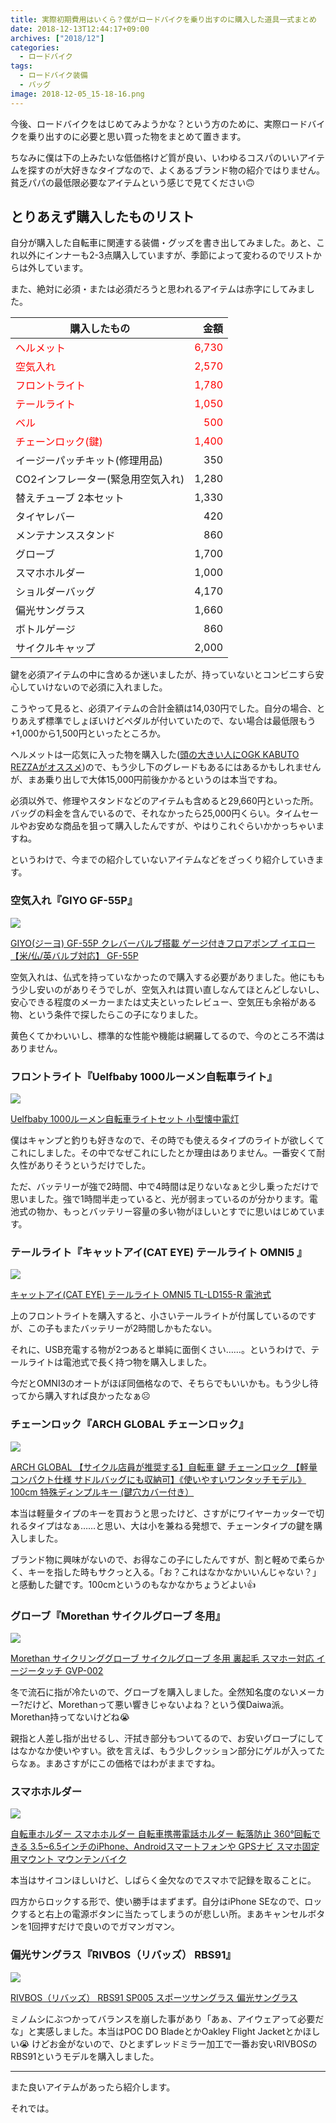 ```yaml
---
title: 実際初期費用はいくら？僕がロードバイクを乗り出すのに購入した道具一式まとめ
date: 2018-12-13T12:44:17+09:00
archives: ["2018/12"]
categories:
  - ロードバイク
tags:
  - ロードバイク装備
  - バッグ
image: 2018-12-05_15-18-16.png
---
```

今後、ロードバイクをはじめてみようかな？という方のために、実際ロードバイクを乗り出すのに必要と思い買った物をまとめて置きます。

ちなみに僕は下の上みたいな低価格けど質が良い、いわゆるコスパのいいアイテムを探すのが大好きなタイプなので、よくあるブランド物の紹介ではりません。貧乏パパの最低限必要なアイテムという感じで見てください🙃

<!--more-->

## とりあえず購入したものリスト

自分が購入した自転車に関連する装備・グッズを書き出してみました。あと、これ以外にインナーも2-3点購入していますが、季節によって変わるのでリストからは外しています。

また、絶対に必須・または必須だろうと思われるアイテムは赤字にしてみました。

<table class="table is-bordered is-striped is-narrow is-hoverable is-fullwidth">
  <thead>
    <tr>
      <th>購入したもの</th>
      <th style='text-align:right;'>金額</th>
    </tr>
  </thead>
  <tbody>
    <tr style="color: red;">
      <td>ヘルメット</td>
      <td style='text-align:right;'>6,730</td>
    </tr>
    <tr style="color: red;">
      <td>空気入れ</td>
      <td style='text-align:right;'>2,570</td>
    </tr>
    <tr style="color: red;">
      <td>フロントライト</td>
      <td style='text-align:right;'>1,780</td>
    </tr>
    <tr style="color: red;">
      <td>テールライト</td>
      <td style='text-align:right;'>1,050</td>
    </tr>
    <tr style="color: red;">
      <td>ベル</td>
      <td style='text-align:right;'>500</td>
    </tr>
    <tr style="color: red;">
      <td>チェーンロック(鍵)</td>
      <td style='text-align:right;'>1,400</td>
    </tr>
    <tr>
      <td>イージーパッチキット(修理用品)</td>
      <td style='text-align:right;'>350</td>
    </tr>
    <tr>
      <td>CO2インフレーター(緊急用空気入れ)</td>
      <td style='text-align:right;'>1,280</td>
    </tr>
    <tr>
      <td>替えチューブ 2本セット</td>
      <td style='text-align:right;'>1,330</td>
    </tr>
    <tr>
      <td>タイヤレバー</td>
      <td style='text-align:right;'>420</td>
    </tr>
    <tr>
      <td>メンテナンススタンド</td>
      <td style='text-align:right;'>860</td>
    </tr>
    <tr>
      <td>グローブ</td>
      <td style='text-align:right;'>1,700</td>
    </tr>
    <tr>
      <td>スマホホルダー</td>
      <td style='text-align:right;'>1,000</td>
    </tr>
    <tr>
      <td>ショルダーバッグ</td>
      <td style='text-align:right;'>4,170</td>
    </tr>
    <tr>
      <td>偏光サングラス</td>
      <td style='text-align:right;'>1,660</td>
    </tr>
    <tr>
      <td>ボトルゲージ</td>
      <td style='text-align:right;'>860</td>
    </tr>
    <tr>
      <td>サイクルキャップ</td>
      <td style='text-align:right;'>2,000</td>
    </tr>
  </tbody>
</table>

鍵を必須アイテムの中に含めるか迷いましたが、持っていないとコンビニすら安心していけないので必須に入れました。

こうやって見ると、必須アイテムの合計金額は14,030円でした。自分の場合、とりあえず標準でしょぼいけどペダルが付いていたので、ない場合は最低限もう+1,000から1,500円といったところか。

ヘルメットは一応気に入った物を購入した([頭の大きい人にOGK KABUTO REZZAがオススメ](https://www.t4traw.net/blog/2018/12/%E9%A0%AD%E3%81%AE%E5%A4%A7%E3%81%8D%E3%81%84%E4%BA%BA%E3%81%ABogk-kabuto-rezza%E3%81%8C%E3%82%AA%E3%82%B9%E3%82%B9%E3%83%A1/))ので、もう少し下のグレードもあるにはあるかもしれませんが、まあ乗り出しで大体15,000円前後かかるというのは本当ですね。

必須以外で、修理やスタンドなどのアイテムも含めると29,660円といった所。バッグの料金を含んでいるので、それなかったら25,000円くらい。タイムセールやお安めな商品を狙って購入したんですが、やはりこれぐらいかかっちゃいますね。

というわけで、今までの紹介していないアイテムなどをざっくり紹介していきます。

### 空気入れ『GIYO GF-55P』

<div class="amazfy">
<a href="https://www.amazon.co.jp/dp/B01MQM1CNM?tag=t4traw-22">
<img src="https://ws-fe.amazon-adsystem.com/widgets/q?_encoding=UTF8&ASIN=B01MQM1CNM&Format=_SL250_&ID=AsinImage&MarketPlace=JP&ServiceVersion=20070822&WS=1&tag=t4traw-22&language=ja_JP">
<p>GIYO(ジーヨ) GF-55P クレバーバルブ搭載 ゲージ付きフロアポンプ イエロー 【米/仏/英バルブ対応】 GF-55P</p>
</a>
</div>

空気入れは、仏式を持っていなかったので購入する必要がありました。他にももう少し安いのがありそうでしが、空気入れは買い直しなんてほとんどしないし、安心できる程度のメーカーまたは丈夫といったレビュー、空気圧も余裕がある物、という条件で探したらこの子になりました。

黄色くてかわいいし、標準的な性能や機能は網羅してるので、今のところ不満はありません。

### フロントライト『Uelfbaby 1000ルーメン自転車ライト』

<div class="amazfy">
<a href="https://www.amazon.co.jp/dp/B07BZSGSSK?tag=t4traw-22">
<img src="https://ws-fe.amazon-adsystem.com/widgets/q?_encoding=UTF8&ASIN=B07BZSGSSK&Format=_SL250_&ID=AsinImage&MarketPlace=JP&ServiceVersion=20070822&WS=1&tag=t4traw-22&language=ja_JP">
<p>Uelfbaby 1000ルーメン自転車ライトセット 小型懐中電灯</p>
</a>
</div>

僕はキャンプと釣りも好きなので、その時でも使えるタイプのライトが欲しくてこれにしました。その中でなぜこれにしたとか理由はありません。一番安くて耐久性がありそうというだけでした。

ただ、バッテリーが強で2時間、中で4時間は足りないなぁと少し乗っただけで思いました。強で1時間半走っていると、光が弱まっているのが分かります。電池式の物か、もっとバッテリー容量の多い物がほしいとすでに思いはじめています。

### テールライト『キャットアイ(CAT EYE) テールライト OMNI5 』

<div class="amazfy">
<a href="https://www.amazon.co.jp/dp/B0092XHIJC?tag=t4traw-22">
<img src="https://ws-fe.amazon-adsystem.com/widgets/q?_encoding=UTF8&ASIN=B0092XHIJC&Format=_SL250_&ID=AsinImage&MarketPlace=JP&ServiceVersion=20070822&WS=1&tag=t4traw-22&language=ja_JP">
<p>キャットアイ(CAT EYE) テールライト OMNI5 TL-LD155-R 電池式</p>
</a>
</div>

上のフロントライトを購入すると、小さいテールライトが付属しているのですが、この子もまたバッテリーが2時間しかもたない。

それに、USB充電する物が2つあると単純に面倒くさい……。というわけで、テールライトは電池式で長く持つ物を購入しました。

今だとOMNI3のオートがほぼ同価格なので、そちらでもいいかも。もう少し待ってから購入すれば良かったなぁ☹

### チェーンロック『ARCH GLOBAL チェーンロック』

<div class="amazfy">
<a href="https://www.amazon.co.jp/dp/B07879552F?tag=t4traw-22">
<img src="https://ws-fe.amazon-adsystem.com/widgets/q?_encoding=UTF8&ASIN=B07879552F&Format=_SL250_&ID=AsinImage&MarketPlace=JP&ServiceVersion=20070822&WS=1&tag=t4traw-22&language=ja_JP">
<p>ARCH GLOBAL 【サイクル店員が推奨する】自転車 鍵 チェーンロック 【軽量コンパクト仕様 サドルバッグにも収納可】《使いやすいワンタッチモデル》100cm 特殊ディンプルキー (鍵穴カバー付き）</p>
</a>
</div>

本当は軽量タイプのキーを買おうと思ったけど、さすがにワイヤーカッターで切れるタイプはなぁ……と思い、大は小を兼ねる発想で、チェーンタイプの鍵を購入しました。

ブランド物に興味がないので、お得なこの子にしたんですが、割と軽めで柔らかく、キーを指した時もサクっと入る。「お？これはなかなかいいんじゃない？」と感動した鍵です。100cmというのもなかなかちょうどよい👍

### グローブ『Morethan サイクルグローブ 冬用』

<div class="amazfy">
<a href="https://www.amazon.co.jp/dp/B075Q7LRB8?tag=t4traw-22">
<img src="https://ws-fe.amazon-adsystem.com/widgets/q?_encoding=UTF8&ASIN=B075Q7LRB8&Format=_SL250_&ID=AsinImage&MarketPlace=JP&ServiceVersion=20070822&WS=1&tag=t4traw-22&language=ja_JP">
<p>Morethan サイクリンググローブ サイクルグローブ 冬用 裏起毛 スマホー対応 イージータッチ GVP-002</p>
</a>
</div>

冬で流石に指が冷たいので、グローブを購入しました。全然知名度のないメーカー?だけど、Morethanって悪い響きじゃないよね？という僕Daiwa派。Morethan持ってないけどね😭

親指と人差し指が出せるし、汗拭き部分もついてるので、お安いグローブにしてはなかなか使いやすい。欲を言えば、もう少しクッション部分にゲルが入ってたらなぁ。まあさすがにこの価格ではわがままですね。

### スマホホルダー

<div class="amazfy">
<a href="https://www.amazon.co.jp/dp/B07CKQKCY3?tag=t4traw-22">
<img src="https://ws-fe.amazon-adsystem.com/widgets/q?_encoding=UTF8&ASIN=B07CKQKCY3&Format=_SL250_&ID=AsinImage&MarketPlace=JP&ServiceVersion=20070822&WS=1&tag=t4traw-22&language=ja_JP">
<p>自転車ホルダー スマホホルダー 自転車携帯電話ホルダー 転落防止 360°回転できる 3.5~6.5インチのiPhone、Androidスマートフォンや GPSナビ スマホ固定用マウント マウンテンバイク</p>
</a>
</div>

本当はサイコンほしいけど、しばらく金欠なのでスマホで記録を取ることに。

四方からロックする形で、使い勝手はまずまず。自分はiPhone SEなので、ロックすると右上の電源ボタンに当たってしまうのが悲しい所。まあキャンセルボタンを1回押すだけで良いのでガマンガマン。

### 偏光サングラス『RIVBOS（リバッズ） RBS91』

<div class="amazfy">
<a href="https://www.amazon.co.jp/dp/B071R1X2SG?tag=t4traw-22">
<img src="https://ws-fe.amazon-adsystem.com/widgets/q?_encoding=UTF8&ASIN=B071R1X2SG&Format=_SL250_&ID=AsinImage&MarketPlace=JP&ServiceVersion=20070822&WS=1&tag=t4traw-22&language=ja_JP">
<p>RIVBOS（リバッズ） RBS91 SP005 スポーツサングラス 偏光サングラス</p>
</a>
</div>

ミノムシにぶつかってバランスを崩した事があり「あぁ、アイウェアって必要だな」と実感しました。本当はPOC DO BladeとかOakley Flight Jacketとかほしい😭 けどお金がないので、ひとまずレッドミラー加工で一番お安いRIVBOSのRBS91というモデルを購入しました。

---

また良いアイテムがあったら紹介します。

それでは。